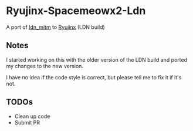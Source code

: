 # Ryujinx-Spacemeowx2-Ldn

A port of [ldn_mitm](https://github.com/spacemeowx2/ldn_mitm) to [Ryujinx](https://github.com/Ryujinx/Ryujinx) (LDN build)

## Notes

I started working on this with the older version of the LDN build and ported my changes to the new version.

I have no idea if the code style is correct, but please tell me to fix it if it's not.

## TODOs

- Clean up code
- Submit PR
